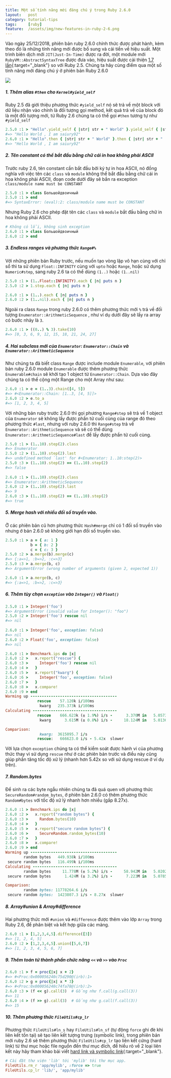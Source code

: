 ```yaml
---
title: Một số tính năng mới đáng chú ý trong Ruby 2.6.0
layout:   post
category: tutorial-tips
tags:     [ruby]
feature:  /assets/img/new-features-in-ruby-2-6.png
---
```

Vào ngày 25/12/2018, phiên bản ruby 2.6.0 chính thức được phát hành, kèm theo đó là những tính năng mới được bổ sung và
cải tiền về hiệu suất. Một trình biên dịch mới `JIT(Just-In-Time)` được ra đời, một module mới `RubyVM::AbstractSyntaxTree`
được đưa vào, hiệu suất được cải thiện [1.7 lần](https://gist.github.com/saiury92/16d81d7d2a65fdcf1dca71bae4835ebb){:target="_blank"}
 so với Ruby 2.5. Chúng ta hãy cùng điểm qua một số tính năng mới đáng chú ý ở phiên bản Ruby 2.6.0
 
 <!--more-->
![](/assets/img/ruby-releases.png?style=center)

##### 1. Thêm alias `#then` cho `Kernel#yield_self`
Ruby 2.5 đã giới thiệu phương thức `#yield_self` nó sẽ trả về một block với dữ liệu nhận vào chính là đối tượng gọi method,
kết quả trả về của block đó là một đối tượng mới, từ Ruby 2.6 chúng ta có thể gọi `#then` tương tự như `#yield_self`

```ruby
2.5.0 :1 > "Hello".yield_self { |str| str + " World" }.yield_self { |str| str + " , I am saiury92" }
#=> "Hello World , I am saiury92"
2.6.0 :1 > "Hello".then { |str| str + " World" }.then { |str| str + " , I am saiury92" } 
#=> "Hello World , I am saiury92" 
```
##### 2. Tên constant có thể bắt đầu bằng chữ cái in hoa không phải ASCII
Trước ruby 2.6, tên constant cần bắt đầu bởi ký tự in hoa ASCII, nó đồng nghĩa với việc tên các `class` và `module` không thể
bắt đầu bằng chữ cái in hoa không phải ASCII, đoạn code dưới đây sẽ bắn ra exception `class/module name must be CONSTANT`

```ruby
2.5.0 :1 > class Большойдвоичный
2.5.0 :1 > end
#=> SyntaxError: (eval):2: class/module name must be CONSTANT
```
Nhưng Ruby 2.6 cho phép đặt tên các `class` và `module` bắt đầu bằng chữ in hoa không phải ASCII.
```ruby
# Không có lỗi, không sinh exception
2.6.0 :1 > class Большойдвоичный
2.6.0 :2 > end
```

##### 3. Endless ranges và phương thức `Range#%`
Với những phiên bản Ruby trước, nếu muốn tạo vòng lặp vô hạn cùng với chỉ sổ thì ta sử dụng `Float::INFINITY` cùng với `upto`
hoặc `Range`, hoặc sử dụng `Numeric#step`, sang ruby 2.6 ta có thể dùng `(1..)` hoặc `(1..nil)`
```ruby
2.5.0 :1 > (1..Float::INFINITY).each { |n| puts n }
2.5.0 :2 > 1.step.each { |n| puts n }

2.6.0 :1 > (1..).each { |n| puts n }
2.6.0 :2 > (1..nil).each { |n| puts n }
```
Ngoài ra class `Range` trong ruby 2.6.0 có thêm phương thức mới `%` trả về  đối tượng `Enumerator::ArithmeticSequence` ,
như ví dụ dưới đây sẽ lấy ra array có bước nhảy là `3`.
    
```ruby
2.6.0 :1 > ((0..) % 3).take(10)
#=> [0, 3, 6, 9, 12, 15, 18, 21, 24, 27]
```

##### 4. Hai subclass mới của `Enumerator`: `Enumerator::Chain` và `Enumerator::ArithmeticSequence`

Như chúng ta đã biết class `Range` được include module `Enumerable`, với phiên bản ruby 2.6.0 module `Enumerable` được thêm
phương thức `Enumerable#chain` sẽ khởi tạo 1 object từ `Enumerator::Chain`. Dựa vào đây chúng ta có thể cộng 
một Range cho một Array như sau:

```ruby
2.6.0 :1 > e = (1..3).chain([4, 5])
#=> #<Enumerator::Chain: [1..3, [4, 5]]> 
2.6.0 :2 > e.to_a
#=> [1, 2, 3, 4, 5]
```

Với những bản ruby trước 2.6.0 thì gọi phương `Range#step` sẽ trả về 1 object của `Enumerator` sẽ không lấy được phần tử cuối cùng
của range đó theo phương thức `#last`, nhưng với ruby 2.6.0 thì `Range#step` trả về `Enumerator::ArithmeticSequence` và sẽ có 
thể dùng `Enumerator::ArithmeticSequence#last` để lấy được phần tử cuối cùng.

```ruby
2.5.0 :1 > (1..10).step(2).class
#=> Enumerator
2.5.0 :2 > (1..10).step(2).last
#=> undefined method `last' for #<Enumerator: 1..10:step(2)>
2.5.0 :3 > (1..10).step(2) == (1..10).step(2)
#=> false
 
2.6.0 :1 > (1..10).step(2).class
#=> Enumerator::ArithmeticSequence
2.6.0 :2 > (1..10).step(2).last
#=> 9
2.6.0 :3 > (1..10).step(2) == (1..10).step(2)
#=> true
```

##### 5. Merge hash với nhiều đối số truyền vào.
Ở các phiên bản cũ hơn phương thức `Hash#merge` chỉ có 1 đối số truyền vào nhưng ở bản 2.6.0 sẽ không giới hạn đối
số truyền vào.
```ruby
2.5.0 :1 > a = { a: 1 }
           b = { b: 2 }
           c = { c: 3 }
2.5.0 :2 > a.merge(b).merge(c)
#=> {:a=>1, :b=>2, :c=>3}
2.5.0 :3 > a.merge(b, c)
#=> ArgumentError (wrong number of arguments (given 2, expected 1))

2.6.0 :1 > a.merge(b, c)
#=> {:a=>1, :b=>2, :c=>3}
```
##### 6. Thêm tùy chọn `exception` vào `Integer()` và `Float()`
```ruby
2.5.0 :1 > Integer('foo')
#=> ArgumentError (invalid value for Integer(): "foo")
2.5.0 :2 > Integer('foo') rescue nil
#=> nil
 
2.6.0 :1 > Integer('foo', exception: false)
#=> nil
2.6.0 :2 > Float('foo', exception: false)
#=> nil 

2.6.0 :1 > Benchmark.ips do |x|
2.6.0 :2 >   x.report("rescue") {
2.6.0 :3 >     Integer('foo') rescue nil
2.6.0 :4 >   }
2.6.0 :5 >   x.report("kwarg") {
2.6.0 :6 >     Integer('foo', exception: false)
2.6.0 :7 >   }
2.6.0 :8 >   x.compare!
2.6.0 :9 > end
Warming up --------------------------------------
              rescue    57.120k i/100ms
               kwarg   235.373k i/100ms
Calculating -------------------------------------
              rescue    666.623k (± 1.9%) i/s -      3.370M in   5.057321s
               kwarg      3.615M (± 0.8%) i/s -     18.124M in   5.013689s

Comparison:
               kwarg:  3615095.7 i/s
              rescue:   666623.0 i/s - 5.42x  slower
```
Với lựa chọn `exception` chúng ta có thể kiểm soát được hành vi của phương thức thay vì sử dụng `rescue` như ở các phiên bản
trước và điều này cũng giúp phần tăng tốc độ xử lý (nhanh hơn 5.42x so với sử dụng rescue ở ví dụ trên).

##### 7. Random.bytes
Để sinh ra các byte ngẫu nhiên chúng ta đã quá quen với phương thức `SecureRandom#random_bytes`, ở phiên bản 2.6.0 có
thêm phương thức `Random#bytes` với tốc độ xử lý nhanh hơn nhiều (gấp 8.27x).

```ruby
2.6.0 :1 > Benchmark.ips do |x|
2.6.0 :2 >   x.report("random bytes") {
2.6.0 :3 >     Random.bytes(10)
2.6.0 :4 >   }
2.6.0 :5 >   x.report("secure random bytes") {
2.6.0 :6 >     SecureRandom.random_bytes(10)
2.6.0 :7 >   }
2.6.0 :8 >   x.compare!
2.6.0 :9 > end
Warming up --------------------------------------
        random bytes   449.938k i/100ms
 secure random bytes   116.499k i/100ms
Calculating -------------------------------------
        random bytes     11.778M (± 5.2%) i/s -     58.942M in   5.020230s
 secure random bytes      1.424M (± 3.2%) i/s -      7.223M in   5.078557s

Comparison:
        random bytes: 11778264.6 i/s
 secure random bytes:  1423807.3 i/s - 8.27x  slower
```

##### 8. Array#union & Array#difference
Hai phương thức mới `#union` và `#difference` được thêm vào lớp `Array` trong Ruby 2.6, để phân biệt và kết hợp giữa các
mảng.

```ruby
2.6.0 :1 > [1,2,3,4,5].difference([3])
#=> [1, 2, 4, 5] 
2.6.0 :2 > [1,2,3,4,5].union([5,6,7])
#=> [1, 2, 3, 4, 5, 6, 7]
```

##### 9. Thêm toán tử thành phần chức năng `<<` và `>>` vào `Proc`

```ruby
2.6.0 :1 > f = proc{|x| x + 2}
#=> #<Proc:0x000056240c75d290@(irb):1> 
2.6.0 :2 > g = proc{|x| x * 3}
#=> #<Proc:0x000056240c74fa78@(irb):2> 
2.6.0 :3 > (f << g).call(3)  # Gống như f.call(g.call(3))
#=> 11
2.6.0 :4 > (f >> g).call(3)  # Gống như g.call(f.call(3))
#=> 15
```

##### 10. Thêm phương thức `FileUtils#cp_lr`

Phương thức `FileUtils#ln_s` hay `FileUtils#ln_sf` (tự động `force` ghi đè khi liên kết tồn tại) sẽ tạo liên kết tượng trưng
(symbolic link), trong phiên bản mới ruby 2.6 sẽ thêm phương thức `FileUtils#cp_lr`  tạo liên kết cứng (hard link) từ thư mục
hoặc file nguồn đến thư mục đích, để hiểu rõ về 2 loại liên kết này hãy tham khảo bải viết
[hard link và symbolic link](https://saiury92.github.io/2019-02-25/hard-link-vs-symbolic-link-in-linux.html){:target="_blank"}.

```ruby
# Cài đặt thư viện 'lib' tới 'mylib' tới thư mục app.
FileUtils.rm_r 'app/mylib', :force => true
FileUtils.cp_lr 'lib/', 'app/mylib'
```
